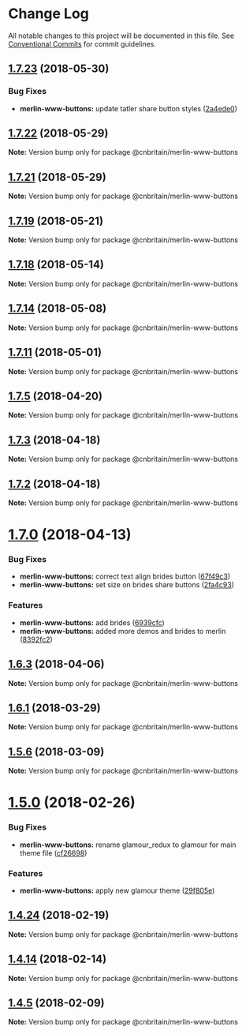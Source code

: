# Change Log

All notable changes to this project will be documented in this file.
See [Conventional Commits](https://conventionalcommits.org) for commit guidelines.

<a name="1.7.23"></a>
## [1.7.23](https://github.com/cnduk/merlin-www-components/compare/@cnbritain/merlin-www-buttons@1.7.22...@cnbritain/merlin-www-buttons@1.7.23) (2018-05-30)


### Bug Fixes

* **merlin-www-buttons:** update tatler share button styles ([2a4ede0](https://github.com/cnduk/merlin-www-components/commit/2a4ede0))




<a name="1.7.22"></a>
## [1.7.22](https://github.com/cnduk/merlin-www-components/compare/@cnbritain/merlin-www-buttons@1.7.21...@cnbritain/merlin-www-buttons@1.7.22) (2018-05-29)




**Note:** Version bump only for package @cnbritain/merlin-www-buttons

<a name="1.7.21"></a>
## [1.7.21](https://github.com/cnduk/merlin-www-components/compare/@cnbritain/merlin-www-buttons@1.7.20...@cnbritain/merlin-www-buttons@1.7.21) (2018-05-29)




**Note:** Version bump only for package @cnbritain/merlin-www-buttons

<a name="1.7.19"></a>
## [1.7.19](https://github.com/cnduk/merlin-www-components/compare/@cnbritain/merlin-www-buttons@1.7.18...@cnbritain/merlin-www-buttons@1.7.19) (2018-05-21)




**Note:** Version bump only for package @cnbritain/merlin-www-buttons

<a name="1.7.18"></a>
## [1.7.18](https://github.com/cnduk/merlin-www-components/compare/@cnbritain/merlin-www-buttons@1.7.17...@cnbritain/merlin-www-buttons@1.7.18) (2018-05-14)




**Note:** Version bump only for package @cnbritain/merlin-www-buttons

<a name="1.7.14"></a>
## [1.7.14](https://github.com/cnduk/merlin-www-components/compare/@cnbritain/merlin-www-buttons@1.7.13...@cnbritain/merlin-www-buttons@1.7.14) (2018-05-08)




**Note:** Version bump only for package @cnbritain/merlin-www-buttons

<a name="1.7.11"></a>
## [1.7.11](https://github.com/cnduk/merlin-www-components/compare/@cnbritain/merlin-www-buttons@1.7.10...@cnbritain/merlin-www-buttons@1.7.11) (2018-05-01)




**Note:** Version bump only for package @cnbritain/merlin-www-buttons

<a name="1.7.5"></a>
## [1.7.5](https://github.com/cnduk/merlin-www-components/compare/@cnbritain/merlin-www-buttons@1.7.4...@cnbritain/merlin-www-buttons@1.7.5) (2018-04-20)




**Note:** Version bump only for package @cnbritain/merlin-www-buttons

<a name="1.7.3"></a>
## [1.7.3](https://github.com/cnduk/merlin-www-components/compare/@cnbritain/merlin-www-buttons@1.7.2...@cnbritain/merlin-www-buttons@1.7.3) (2018-04-18)




**Note:** Version bump only for package @cnbritain/merlin-www-buttons

<a name="1.7.2"></a>
## [1.7.2](https://github.com/cnduk/merlin-www-components/compare/@cnbritain/merlin-www-buttons@1.7.1...@cnbritain/merlin-www-buttons@1.7.2) (2018-04-18)




**Note:** Version bump only for package @cnbritain/merlin-www-buttons

<a name="1.7.0"></a>
# [1.7.0](https://github.com/cnduk/merlin-www-components/compare/@cnbritain/merlin-www-buttons@1.6.3...@cnbritain/merlin-www-buttons@1.7.0) (2018-04-13)


### Bug Fixes

* **merlin-www-buttons:** correct text align brides button ([67f49c3](https://github.com/cnduk/merlin-www-components/commit/67f49c3))
* **merlin-www-buttons:** set size on brides share buttons ([2fa4c93](https://github.com/cnduk/merlin-www-components/commit/2fa4c93))


### Features

* **merlin-www-buttons:** add brides ([6939cfc](https://github.com/cnduk/merlin-www-components/commit/6939cfc))
* **merlin-www-buttons:** added more demos and brides to merlin ([8392fc2](https://github.com/cnduk/merlin-www-components/commit/8392fc2))




<a name="1.6.3"></a>
## [1.6.3](https://github.com/cnduk/merlin-www-components/compare/@cnbritain/merlin-www-buttons@1.6.2...@cnbritain/merlin-www-buttons@1.6.3) (2018-04-06)




**Note:** Version bump only for package @cnbritain/merlin-www-buttons

<a name="1.6.1"></a>
## [1.6.1](https://github.com/cnduk/merlin-www-components/compare/@cnbritain/merlin-www-buttons@1.6.0...@cnbritain/merlin-www-buttons@1.6.1) (2018-03-29)




**Note:** Version bump only for package @cnbritain/merlin-www-buttons

<a name="1.5.6"></a>
## [1.5.6](https://github.com/cnduk/merlin-www-components/compare/@cnbritain/merlin-www-buttons@1.5.5...@cnbritain/merlin-www-buttons@1.5.6) (2018-03-09)




**Note:** Version bump only for package @cnbritain/merlin-www-buttons

<a name="1.5.0"></a>
# [1.5.0](https://github.com/cnduk/merlin-www-components/compare/@cnbritain/merlin-www-buttons@1.4.30...@cnbritain/merlin-www-buttons@1.5.0) (2018-02-26)


### Bug Fixes

* **merlin-www-buttons:** rename glamour_redux to glamour for main theme file ([cf26698](https://github.com/cnduk/merlin-www-components/commit/cf26698))


### Features

* **merlin-www-buttons:** apply new glamour theme ([29f805e](https://github.com/cnduk/merlin-www-components/commit/29f805e))




<a name="1.4.24"></a>
## [1.4.24](https://github.com/cnduk/merlin-www-components/compare/@cnbritain/merlin-www-buttons@1.4.23...@cnbritain/merlin-www-buttons@1.4.24) (2018-02-19)




**Note:** Version bump only for package @cnbritain/merlin-www-buttons

<a name="1.4.14"></a>
## [1.4.14](https://github.com/cnduk/merlin-www-components/compare/@cnbritain/merlin-www-buttons@1.4.13...@cnbritain/merlin-www-buttons@1.4.14) (2018-02-14)




**Note:** Version bump only for package @cnbritain/merlin-www-buttons

<a name="1.4.5"></a>
## [1.4.5](https://github.com/cnduk/merlin-www-components/compare/@cnbritain/merlin-www-buttons@1.4.4...@cnbritain/merlin-www-buttons@1.4.5) (2018-02-09)




**Note:** Version bump only for package @cnbritain/merlin-www-buttons
